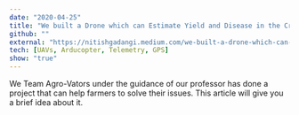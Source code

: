 ```yaml
---
date: "2020-04-25"
title: "We built a Drone which can Estimate Yield and Disease in the Crop"
github: ""
external: "https://nitishgadangi.medium.com/we-built-a-drone-which-can-estimate-yield-and-disease-in-the-crop-991873d9f5cd/"
tech: [UAVs, Arducopter, Telemetry, GPS]
show: "true"
---
```


We Team Agro-Vators under the guidance of our professor has done a project that can help farmers to solve their issues. This article will give you a brief idea about it.
